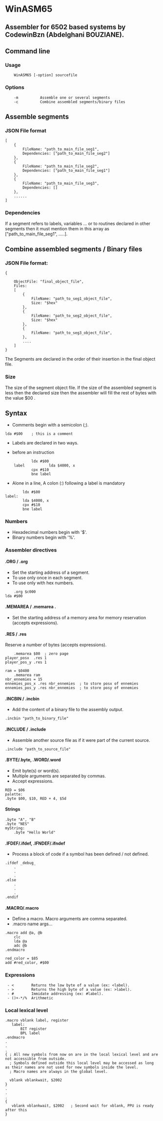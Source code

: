 # WinASM65
Assembler for 6502 based systems
by CodewinBzn (Abdelghani BOUZIANE).
------------------------------
## Command line 

### Usage 

		WinASM65 [-option] sourcefile
		
### Options
		-m 			Assemble one or several segments
		-c 			Combine assembled segments/binary files
		
		
## Assemble segments

### JSON File format 
```
[
	{
		FileName: "path_to_main_file_seg1",
		Dependencies: ["path_to_main_file_seg2"]
	},
	{
		FileName: "path_to_main_file_seg2",
		Dependencies: ["path_to_main_file_seg1"]			
	},
	{
		FileName: "path_to_main_file_seg3",
		Dependencies: []			
	},
	......
]

```

### Dependencies
If a segment refers to labels, variables ... or to routines declared in other segments 
then it must mention them in this array as ["path_to_main_file_seg1", .....].


## Combine assembled segments / Binary files
### JSON File format:
```
{
	
	ObjectFile: "final_object_file",
	Files: 
	[
		{
			FileName: "path_to_seg1_object_file",
			Size: "$hex"
		},
		{
			FileName: "path_to_seg2_object_file",
			Size: "$hex"
		},
		{
			FileName: "path_to_seg3_object_file",			
		},
		....
	]
}
```

The Segments are declared in the order of their insertion in the final object file.

### Size
The size of the segment object file.
If the size of the assembled segment is less then the declared size then the assembler will 
fill the rest of bytes with the value $00 .


## Syntax

- Comments begin with a semicolon (;).
```
lda #$00 	; this is a comment
```

- Labels are declared in two ways. 

- before an instruction 
```
			ldx #$00
	label 	        lda $4000, x
			cpx #$10
			bne label
```			
- Alone in a line, A colon (:) following a label is mandatory
```
		ldx #$00
label:
	 	lda $4000, x
		cpx #$10
		bne label
```		

### Numbers
- Hexadecimal numbers begin with '$'.
- Binary numbers begin with '%'.

### Assembler directives

#### .ORG / .org

- Set the starting address of a segment.
- To use only once in each segment.
- To use only with hex numbers.
```
	.org $c000
lda #$00	
```

#### .MEMAREA / .memarea  .

- Set the starting address of a memory area for 
memory reservation (accepts expressions).

#### .RES / .res 
Reserve a number of bytes (accepts expressions).

```
	.memarea $00  ; zero page
player_posx  .res 1
player_pos_y .res 1

ram = $0400
	.memarea ram
nbr_ennemies = 15	
ennemies_pos_x .res nbr_ennemies  ; to store posx of ennemies  
ennemies_pos_y .res nbr_ennemies  ; to store posy of ennemies 
```

#### .INCBIN / .incbin
- Add the content of a binary file to the assembly output.
```
.incbin "path_to_binary_file"
```
#### .INCLUDE / .include
- Assemble another source file as if it were part of the current source.
```
.include "path_to_source_file"
```

#### .BYTE/.byte, .WORD/.word
- Emit byte(s) or word(s).
- Multiple arguments are separated by commas.
- Accept expressions.
```
RED = $06
palette:
.byte $00, $10, RED + 4, $5d
```

#### Strings
```
.byte "A", "B"
.byte "NES"
myString: 
	.byte "Hello World"
```
#### .IFDEF/.ifdef,  .IFNDEF/.ifndef
- Process a block of code if a symbol has been defined / not defined.
```
.ifdef _debug_
	.
	.
	.
.else 
	.
	.
	.
.endif

```
#### .MACRO/.macro
-  Define a macro.  Macro arguments are comma separated.
- .macro name args...
```
.macro add @a, @b
	clc 
	lda @a
	adc @b
.endmacro

red_color = $85
add #red_color, #$00	
```

### Expressions
```
 - <        Returns the low byte of a value (ex: <label).
 - >        Returns the high byte of a value (ex: >label).
 - #   	    Immidate addressing (ex: #label).
 - ()+-*/%  Arithmetic 
```
 
 ### Local lexical level
 ```
 .macro vblank label, register
	label: 
		BIT register
		BPL label
.endmacro
.
.
.
 { ; All new symbols from now on are in the local lexical level and are not accessible from outside.
   ; Symbols defined outside this local level may be accessed as long as their names are not used for new symbols inside the level.
   ; Macro names are always in the global level.
   
   vblank vblankwait, $2002
 }
 .
 .
 .
 {   
	vblank vblankwait, $2002   ; Second wait for vblank, PPU is ready after this
 }
 ```
 

 	


	
	






	






